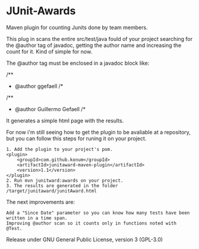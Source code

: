 # JUnit-Awards
Maven plugin for counting Junits done by team members.

This plug in scans the entire src/test/java fould of your project searching for the @author tag of javadoc, getting the author name and increasing the count for it. Kind of simple for now.

The @author tag must be enclosed in a javadoc block like:

/**
* @author ggefaell
/*

/**
* @author Guillermo Gefaell
/* 

It generates a simple html page with the results.

For now i'm still seeing how to get the plugin to be avaliable at a repository, but you can follow this steps for runing it on your project.

    1. Add the plugin to your project's pom. 
    <plugin>
        <groupId>com.github.konum</groupId>
        <artifactId>junitaward-maven-plugin</artifactId>
        <version>1.1</version>
    </plugin> 
    2. Run mvn junitward:awards on your project.
    3. The results are generated in the folder /target/junitaward/junitAward.html


The next improvements are:

    Add a "Since Date" parameter so you can know how many tests have been written in a time span.
    Improving @author scan so it counts only in functions noted with @Test.

Release under GNU General Public License, version 3 (GPL-3.0)
